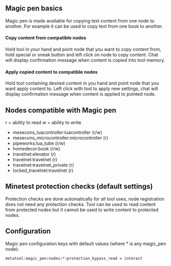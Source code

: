 ## Magic pen basics

Magic pen is made available for copying text content from one node to another.
For example it can be used to copy text from one book to another.

#### Copy content from compatible nodes

Hold tool in your hand and point node that you want to copy content from, hold special or sneak button and left click on node to copy content.
Chat will display confirmation message when content is copied into tool memory.

#### Apply copied content to compatible nodes

Hold tool containing desired content in you hand and point node that you want apply content to.
Left click with tool to apply new settings, chat will display confirmation message when content is applied to pointed node.

## Nodes compatible with Magic pen

r = ability to read
w = ability to write

* mesecons_luacontroller:luacontroller (r/w)
* mesecons_microcontroller:microcontroller (r)
* pipeworks:lua_tube (r/w)
* homedecor:book (r/w)
* travelnet:elevator (r)
* travelnet:travelnet (r)
* travelnet:travelnet_private (r)
* locked_travelnet:travelnet (r)

## Minetest protection checks (default settings)

Protection checks are done automatically for all tool uses, node registration does not need any protection checks.
Tool can be used to read content from protected nodes but it cannot be used to write content to protected nodes.

## Configuration

Magic pen configuration keys with default values (where * is any magic_pen node):

```
metatool:magic_pen:nodes:*:protection_bypass_read = interact
```
